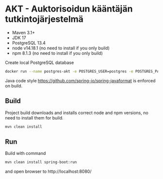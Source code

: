 # AKT - Auktorisoidun kääntäjän tutkintojärjestelmä

* Maven 3.1+
* JDK 17
* PostgreSQL 13.4
* node v14.18.1 (no need to install if you only build)
* npm 8.1.3 (no need to install if you only build)

Create local PostgreSQL database

```sh
docker run --name postgres-akt -e POSTGRES_USER=postgres -e POSTGRES_PASSWORD=postgres -p 5432:5432 -d postgres:13.4
```

Java code style https://github.com/spring-io/spring-javaformat is enforced on build.

## Build

Project build downloads and installs correct node and npm versions, no need to install them for build.

```sh
mvn clean install
```

## Run
Build with command
```sh
mvn clean install spring-boot:run
```
and open browser to http://localhost:8080/